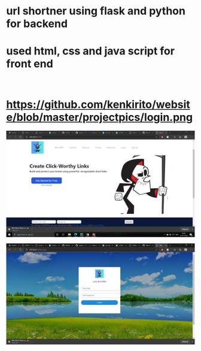 # url shortner using flask and python for backend
# used html, css and java script for front end


<img scr="https://github.com/kenkirito/website/blob/master/projectpics/billy-home.png" width="100">

# https://github.com/kenkirito/website/blob/master/projectpics/login.png

![](https://github.com/kenkirito/website/blob/master/projectpics/billy-home.png)

![](https://github.com/kenkirito/website/blob/master/projectpics/login.png)

